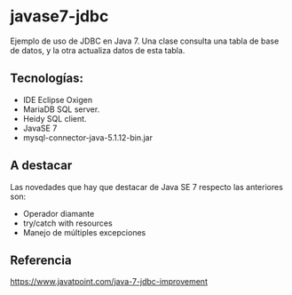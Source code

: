 # javase7-jdbc

Ejemplo de uso de JDBC en Java 7. Una clase consulta una tabla de base de datos, y la otra actualiza datos de esta tabla.

## Tecnologías: 
* IDE Eclipse Oxigen
* MariaDB SQL server. 
* Heidy SQL client.
* JavaSE 7
* mysql-connector-java-5.1.12-bin.jar

## A destacar
Las novedades que hay que destacar de Java SE 7 respecto las anteriores son:
* Operador diamante
* try/catch with resources
* Manejo de múltiples excepciones 

## Referencia
https://www.javatpoint.com/java-7-jdbc-improvement
